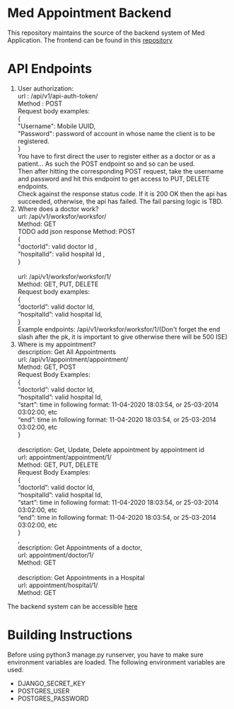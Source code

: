 # Med Appointment Backend
This repository maintains the source of the backend system of Med Application. The frontend can be found in this [repository](https://github.com/rajedeepak/medAppointment)

# API Endpoints
1. User authorization: <br>
    url : /api/v1/api-auth-token/ <br>
    Method : POST <br>
    Request body examples: <br>
    { <br>
        "Username": Mobile UUID, <br>
        "Password": password of account in whose name the client is to be registered. <br>
    } <br>
    You have to first direct the user to register either as a doctor or as a patient… As such the POST endpoint so and so can be used. <br>
    Then after hitting the corresponding POST request, take the username and password and hit this endpoint to get access to PUT, DELETE endpoints. <br>
    Check against the response status code. If it is 200 OK then the api has succeeded, otherwise, the api has failed. The fail parsing logic is TBD. <br>
2. Where does a doctor work? <br>
    url: /api/v1/worksfor/worksfor/ <br>
    Method: GET <br>
    TODO add json response 
    Method: POST <br>
    { <br>
		"doctorId":  valid doctor Id , <br>
		"hospitalId":  valid hospital Id , <br>
	} <br>
    <br>
    url: /api/v1/worksfor/worksfor/1/ <br>
    Method: GET, PUT, DELETE <br>
    Request body examples: <br>
    {<br>
		“doctorId”: valid doctor Id, <br>
		“hospitalId”: valid hospital Id, <br>
	}<br>
    Example endpoints: /api/v1/worksfor/worksfor/1/(Don't forget the end slash after the pk, it is important to give otherwise there will be 500 ISE)<br>
4. Where is my appointment? <br>
    description: Get All Appointments <br>
    url: /api/v1/appointment/appointment/ <br>
    Method: GET, POST <br>
    Request Body Examples: <br>
    { <br>
        “doctorId”: valid doctor Id, <br>
		“hospitalId”: valid hospital Id, <br>
        “start”: time in following format: 11-04-2020 18:03:54, or 25-03-2014 03:02:00, etc <br>
        “end”: time in following format: 11-04-2020 18:03:54, or 25-03-2014 03:02:00, etc <br>
    } <br>
    <br>
    description: Get, Update, Delete appointment by appointment id <br>
    url: appointment/appointment/1/ <br>
    Method: GET, PUT, DELETE <br>
    Request Body Examples: <br>
    { <br>
        “doctorId”: valid doctor Id, <br>
		“hospitalId”: valid hospital Id, <br>
        “start”: time in following format: 11-04-2020 18:03:54, or 25-03-2014 03:02:00, etc <br>
        “end”: time in following format: 11-04-2020 18:03:54, or 25-03-2014 03:02:00, etc <br>
    } <br>,
    <br>
    description: Get Appointments of a doctor,<br>
    url: appointment/doctor/1/<br>
    Method: GET<br>
    <br>
    description: Get Appointments in a Hospital <br>
    url: appointment/hospital/1/ <br>
    Method: GET <br>


The backend system can be accessible [here](https://backend14557.herokuapp.com/)

# Building Instructions
Before using python3 manage.py runserver, you have to make sure environment variables are loaded. The following environment variables are used.
- DJANGO_SECRET_KEY
- POSTGRES_USER
- POSTGRES_PASSWORD




